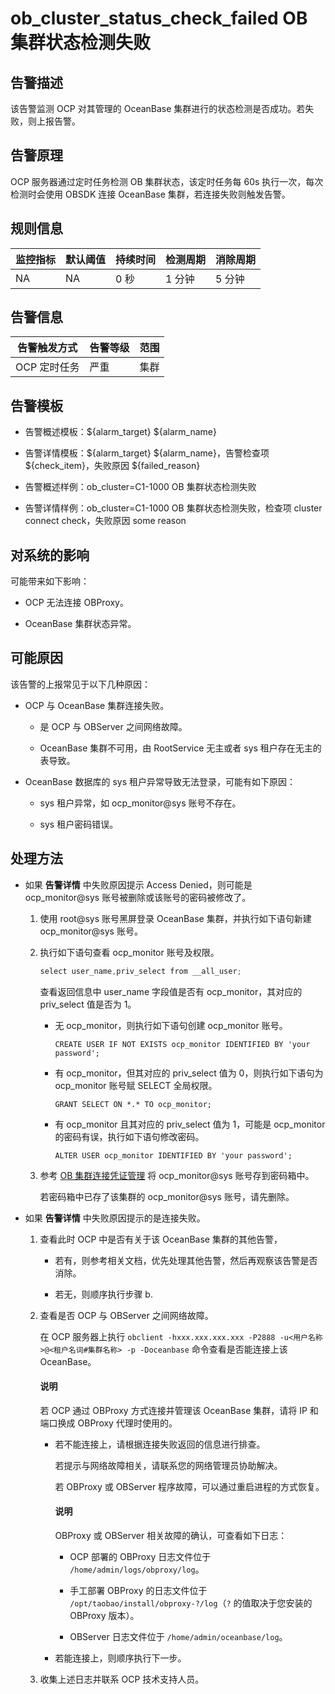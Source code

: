 ob_cluster_status_check_failed OB 集群状态检测失败 
================================================================



**告警描述** 
-----------------------------

该告警监测 OCP 对其管理的 OceanBase 集群进行的状态检测是否成功。若失败，则上报告警。

告警原理 
-------------------------

OCP 服务器通过定时任务检测 OB 集群状态，该定时任务每 60s 执行一次，每次检测时会使用 OBSDK 连接 OceanBase 集群，若连接失败则触发告警。

**规则信息** 
-----------------------------



| 监控指标 | 默认阈值 | 持续时间 | 检测周期 | 消除周期 |
|------|------|------|------|------|
| NA   | NA   | 0 秒  | 1 分钟 | 5 分钟 |



告警信息 
-------------------------



|  告警触发方式  | 告警等级 | 范围 |
|----------|------|----|
| OCP 定时任务 | 严重   | 集群 |



**告警模板** 
-----------------------------

* 告警概述模板：${alarm_target} ${alarm_name}

  

* 告警详情模板：${alarm_target} ${alarm_name}，告警检查项 ${check_item}，失败原因 ${failed_reason}

  

* 告警概述样例：ob_cluster=C1-1000 OB 集群状态检测失败

  

* 告警详情样例：ob_cluster=C1-1000 OB 集群状态检测失败，检查项 cluster connect check，失败原因 some reason

  




**对系统的影响** 
-------------------------------

可能带来如下影响：

* OCP 无法连接 OBProxy。

  

* OceanBase 集群状态异常。

  




**可能原因** 
-----------------------------

该告警的上报常见于以下几种原因：

* OCP 与 OceanBase 集群连接失败。

  * 是 OCP 与 OBServer 之间网络故障。

    
  
  * OceanBase 集群不可用，由 RootService 无主或者 sys 租户存在无主的表导致。

    
  

  

* OceanBase 数据库的 sys 租户异常导致无法登录，可能有如下原因：

  * sys 租户异常，如 ocp_monitor@sys 账号不存在。

    
  
  * sys 租户密码错误。

    
  

  




**处理方法** 
-----------------------------

* 如果 **告警详情** 中失败原因提示 Access Denied，则可能是 ocp_monitor@sys 账号被删除或该账号的密码被修改了。

  1. 使用 root@sys 账号黑屏登录 OceanBase 集群，并执行如下语句新建 ocp_monitor@sys 账号。

     
  
  2. 执行如下语句查看 ocp_monitor 账号及权限。

     ```java
     select user_name,priv_select from __all_user; 
     ```

     

     查看返回信息中 user_name 字段值是否有 ocp_monitor，其对应的 priv_select 值是否为 1。
     * 无 ocp_monitor，则执行如下语句创建 ocp_monitor 账号。

       `CREATE USER IF NOT EXISTS ocp_monitor IDENTIFIED BY 'your password';`
       
     
     * 有 ocp_monitor，但其对应的 priv_select 值为 0，则执行如下语句为 ocp_monitor 账号赋 SELECT 全局权限。

       `GRANT SELECT ON *.* TO ocp_monitor;`
       
     
     * 有 ocp_monitor 且其对应的 priv_select 值为 1，可能是 ocp_monitor 的密码有误，执行如下语句修改密码。

       `ALTER USER ocp_monitor IDENTIFIED BY 'your password';`
       
     

     
  
  3. 参考 [OB 集群连接凭证管理](../../300.ob-cloud-platform/300.userguide-features/800.user-center/400.password-box/100.ob-cluster-connection-credential-management.md) 将 ocp_monitor@sys 账号存到密码箱中。

     若密码箱中已存了该集群的 ocp_monitor@sys 账号，请先删除。
     
  

  




<!-- -->

* 如果 **告警详情** 中失败原因提示的是连接失败。

  1. 查看此时 OCP 中是否有关于该 OceanBase 集群的其他告警，

     * 若有，则参考相关文档，优先处理其他告警，然后再观察该告警是否消除。

       
     
     * 若无，则顺序执行步骤 b.

       
     

     
  
  2. 查看是否 OCP 与 OBServer 之间网络故障。

     在 OCP 服务器上执行 `obclient -hxxx.xxx.xxx.xxx -P2888 -u<用户名称>@<租户名词#集群名称> -p -Doceanbase` 命令查看是否能连接上该 OceanBase。

     <main id="notice" type='explain'><h4>说明</h4><p>若 OCP 通过 OBProxy 方式连接并管理该 OceanBase 集群，请将 IP 和端口换成 OBProxy 代理时使用的。</p></main>

     * 若不能连接上，请根据连接失败返回的信息进行排查。

       若提示与网络故障相关，请联系您的网络管理员协助解决。

       若 OBProxy 或 OBServer 程序故障，可以通过重启进程的方式恢复。


       <main id="notice" type='explain'><h4>说明</h4><p>OBProxy 或 OBServer 相关故障的确认，可查看如下日志：</p></main>

       
       * OCP 部署的 OBProxy 日志文件位于 `/home/admin/logs/obproxy/log`。

         
       
       * 手工部署 OBProxy 的日志文件位于 `/opt/taobao/install/obproxy-?/log`（`?` 的值取决于您安装的 OBProxy 版本）。

         
       
       * OBServer 日志文件位于 `/home/admin/oceanbase/log`。

         
       

       
       
     
     * 若能连接上，则顺序执行下一步。

       
     

     
  
  3. 收集上述日志并联系 OCP 技术支持人员。

     
  

  






